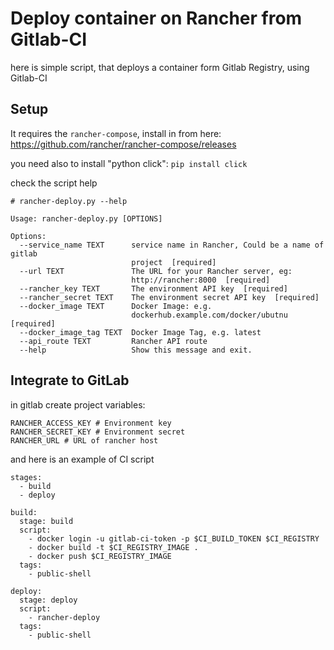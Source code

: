 # Deploy container on Rancher from Gitlab-CI

here is simple script, that deploys a container form Gitlab Registry, using Gitlab-CI


## Setup

It requires the `rancher-compose`, install in from here: https://github.com/rancher/rancher-compose/releases

you need also to install "python click": `pip install click`

check the script help

```
# rancher-deploy.py --help

Usage: rancher-deploy.py [OPTIONS]

Options:
  --service_name TEXT      service name in Rancher, Could be a name of gitlab
                           project  [required]
  --url TEXT               The URL for your Rancher server, eg:
                           http://rancher:8000  [required]
  --rancher_key TEXT       The environment API key  [required]
  --rancher_secret TEXT    The environment secret API key  [required]
  --docker_image TEXT      Docker Image: e.g.
                           dockerhub.example.com/docker/ubutnu  [required]
  --docker_image_tag TEXT  Docker Image Tag, e.g. latest
  --api_route TEXT         Rancher API route
  --help                   Show this message and exit.

```

## Integrate to GitLab

in gitlab create project variables:
```
RANCHER_ACCESS_KEY # Environment key
RANCHER_SECRET_KEY # Environment secret
RANCHER_URL	# URL of rancher host
```

and here is an example of CI script

```
stages:
  - build
  - deploy

build:
  stage: build
  script:
    - docker login -u gitlab-ci-token -p $CI_BUILD_TOKEN $CI_REGISTRY
    - docker build -t $CI_REGISTRY_IMAGE .
    - docker push $CI_REGISTRY_IMAGE
  tags:
    - public-shell

deploy:
  stage: deploy
  script:
    - rancher-deploy
  tags:
    - public-shell
```
